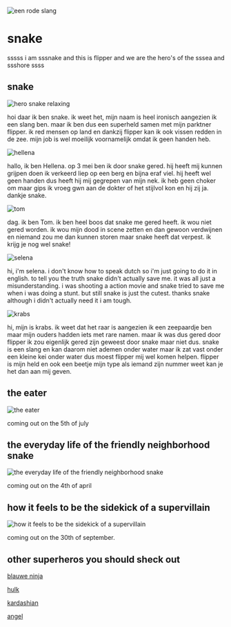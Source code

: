![een rode slang](https://i.pinimg.com/736x/c7/61/fd/c761fd10f3566995e8ce56a3bbb6c585.jpg)
# snake 

sssss i am sssnake and this is flipper and we are the hero's of the sssea and ssshore ssss

 ## snake

 ![hero snake relaxing](https://cdn.shopify.com/s/files/1/0343/3621/1079/products/Slang_530x@2x.jpg?v=1605852359)

 hoi daar ik ben snake. ik weet het, mijn naam is heel ironisch aangezien ik een slang ben. maar ik ben dus een superheld samen met mijn parktner flipper. ik red mensen op land en dankzij flipper kan ik ook vissen redden in de zee. mijn job is wel moeilijk voornamelijk omdat ik geen handen heb.

![hellena](https://pbs.twimg.com/profile_images/1316304687860191232/T4bfEREK_400x400.jpg)

hallo, ik ben Hellena. op 3 mei ben ik door snake gered. hij heeft mij kunnen grijpen doen ik verkeerd liep op een berg en bijna eraf viel. hij heeft wel geen handen dus heeft hij mij gegrepen van mijn nek. ik heb geen choker om maar gips ik vroeg gwn aan de dokter of het stijlvol kon en hij zij ja. dankje snake.

![tom](https://img.gva.be/zyyVyOW4wFXR61S2KdgI6YixIag=/960x640/smart/https%3A%2F%2Fstatic.gva.be%2FAssets%2FImages_Upload%2F2020%2F10%2F05%2F216982f2-0716-11eb-b5ff-b3323cd0c626.jpg)

dag. ik ben Tom. ik ben heel boos dat snake me gered heeft. ik wou niet gered worden. ik wou mijn dood in scene zetten en dan gewoon verdwijnen en niemand zou me dan kunnen storen maar snake heeft dat verpest. ik krijg je nog wel snake!

![selena](https://images0.persgroep.net/rcs/rEgxBJsm8P0o0v2UN5Y9Bc5k3eI/diocontent/174335311/_fitwidth/694/?appId=21791a8992982cd8da851550a453bd7f&quality=0.8)

hi, i'm selena. i don't know how to speak dutch so i'm just going to do it in english. to tell you the truth snake didn't actually save me. it was all just a misunderstanding. i was shooting a action movie and snake tried to save me when i was doing a stunt. but still snake is just the cutest. thanks snake although i didn't actually need it i am tough.

![krabs](https://media.s-bol.com/NkD3PMYL64OL/550x766.jpg)

hi, mijn is krabs. ik weet dat het raar is aangezien ik een zeepaardje ben maar mijn ouders hadden iets met rare namen. maar ik was dus gered door flipper ik zou eigenlijk gered zijn geweest door snake maar niet dus. snake is een slang en kan daarom niet ademen onder water maar ik zat vast onder een kleine kei onder water dus moest flipper mij wel komen helpen. flipper is mijn held en ook een beetje mijn type als iemand zijn nummer weet kan je het dan aan mij geven.

## the eater

![the eater](https://lowres.cartooncollections.com/snakes-giant_snakes-boa_constrictors-phones-mobile_phones-technology-WD600023_low.jpg)

coming out on the 5th of july 

## the everyday life of the friendly neighborhood snake

![the everyday life of the friendly neighborhood snake](https://www.cartoonistgroup.com/properties/speedbump/art_images/cg5eb8feca7e001.jpg)

coming out on the 4th of april

## how it feels to be the sidekick of a supervillain

![how it feels to be the sidekick of a supervillain](https://static.wikia.nocookie.net/villains/images/9/9c/05f4baa92c0c455012b02c878350ce68--marvel-villains-marvel-characters.jpg/revision/latest/scale-to-width-down/250?cb=20170923003122)

coming out on the 30th of september.

## other superheros you should sheck out

[blauwe ninja](https://www.gannett-cdn.com/-mm-/039172b1806912a899086417b1468e321fcb9fdd/c=0-205-2764-3890/local/-/media/2017/06/29/USATODAY/USATODAY/636343354450642079-NJGO-VERT-ELEMENT-Jay-DOM-2764x4096-master-rev-1.jpg)

[hulk](https://www.manners.nl/wp-content/uploads/2021/02/marvel-comics-immortal-hulk-anti-semitische-easter-egg-jewery-avengers.jpg)

[kardashian](https://i.pinimg.com/564x/9a/0d/fd/9a0dfde3adad7803166ad2122af5c0a3.jpg)

[angel](https://pbs.twimg.com/profile_images/1421621297763733505/xg2SJfJD_400x400.jpg)
